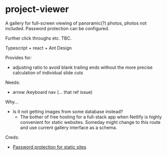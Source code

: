 # project-viewer

A gallery for full-screen viewing of panoramic(?) photos, photos not included. Password protection can be configured.

Further click throughs etc. TBC.

Typescript + react + Ant Design

Provides for:

-   adjusting ratio to avoid blank trailing ends without the more precise calculation of individual slide cuts

Needs:

-   arrow /keyboard nav (... that ref issue)

Why...

-   Is it not getting images from some database instead?
    -   The bother of free hosting for a full-stack app when Netlify is highly convenient for static websites. Someday might change to this route and use current gallery interface as a schema.

Creds:

-   [Password protection for static sites](https://medium.com/@j0hnm4r5/password-protecting-a-website-with-the-free-tier-of-netlify-and-publishing-with-a-single-npm-e509af9f108f)
